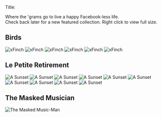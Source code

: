 Title:

Where the 'grams go to live a happy Facebook-less life.  
Check back later for a new featured collection. Right click to view full size.


## Birds

![xFinch](/images/birds/xfinch.png)
![xFinch](/images/birds/daemon.jpg)
![xFinch](/images/birds/polygon.jpg)
![xFinch](/images/birds/lasergrosbeak.jpg)
![xFinch](/images/birds/avondale.jpg)
![xFinch](/images/birds/maine.jpg)



## Le Petite Retirement

![A Sunset](/images/ilwx/ilwx-1.jpg)
![A Sunset](/images/ilwx/ilwx-6.jpg)
![A Sunset](/images/ilwx/ilwx-4.jpg)
![A Sunset](/images/ilwx/ilwx-2.jpg)
![A Sunset](/images/ilwx/ilwx-3.jpg)
![A Sunset](/images/ilwx/ilwx-5.jpg)
![A Sunset](/images/ilwx/ilwx-7.jpg)
![A Sunset](/images/ilwx/ilwx-8.jpg)
![A Sunset](/images/ilwx/ilwx-9.jpg)
![A Sunset](/images/ilwx/ilwx-10.jpg)

## The Masked Musician

![The Masked Music-Man](/images/jpeg/musicman.jpg)
